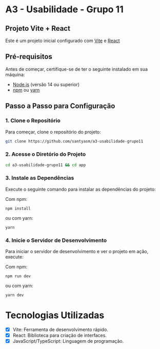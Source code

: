 # A3 - Usabilidade - Grupo 11

## Projeto Vite + React

Este é um projeto inicial configurado com [Vite](https://vitejs.dev/) e [React](https://reactjs.org/)

## Pré-requisitos

Antes de começar, certifique-se de ter o seguinte instalado em sua máquina:

- [Node.js](https://nodejs.org/) (versão 14 ou superior)
- [npm](https://www.npmjs.com/) ou [yarn](https://yarnpkg.com/)

## Passo a Passo para Configuração

### 1. Clone o Repositório

Para começar, clone o repositório do projeto:

```bash
git clone https://github.com/santyasm/a3-usabilidade-grupo11
```

### 2. Acesse o Diretório do Projeto

```bash
cd a3-usabilidade-grupo11 && cd app
```

### 3. Instale as Dependências

Execute o seguinte comando para instalar as dependências do projeto:

Com npm:

```
npm install
```

ou com yarn:

```
yarn
```

### 4. Inicie o Servidor de Desenvolvimento

Para iniciar o servidor de desenvolvimento e ver o projeto em ação, execute:

Com npm:

```
npm run dev
```

ou com yarn:

```
yarn dev
```

# Tecnologias Utilizadas

- [x] Vite: Ferramenta de desenvolvimento rápido.
- [x] React: Biblioteca para criação de interfaces.
- [x] JavaScript/TypeScript: Linguagem de programação.
